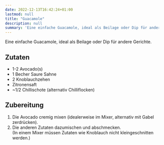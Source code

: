 ```yaml
---
date: 2022-12-13T16:42:24+01:00
lastmod: null
title: "Guacamole"
description: null
summary: 'Eine einfache Guacamole, ideal als Beilage oder Dip für andere Gerichte.'
---
```


Eine einfache Guacamole, ideal als Beilage oder Dip für andere Gerichte.

## Zutaten

- 1-2 Avocado(s)
- 1 Becher Saure Sahne
- 2 Knoblauchzehen
- Zitronensaft
- ~1/2 Chillischote (alternativ Chilliflocken)

## Zubereitung

1. Die Avocado cremig mixen (idealerweise im Mixer, alternativ mit Gabel zerdrücken).
2. Die anderen Zutaten dazumischen und abschmecken.  
   (In einem Mixer müssen Zutaten wie Knoblauch nicht kleingeschnitten werden.)
